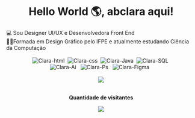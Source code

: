 <h1 align="center"> Hello World 🌎, abclara aqui! </h1>
💻 Sou Designer UI/UX e Desenvolvedora Front End <br>
👩‍🎓Formada em Design Gráfico pelo IFPE e atualmente estudando Ciência da Computação

 <!-- Distintivos de Linguagens e Habilidades -->
<div style="display: inline_block" align="center"><br>
  <img  alt="Clara-html" src="https://img.shields.io/badge/HTML5-E34F26?style=for-the-badge&logo=html5&logoColor=white">&nbsp;
  <img  alt="Clara-css" src="https://img.shields.io/badge/CSS3-1572B6?style=for-the-badge&logo=css3&logoColor=white">&nbsp;
  <img  alt="Clara-Java" src="https://img.shields.io/badge/java-%23ED8B00.svg?style=for-the-badge&logo=openjdk&logoColor=white">&nbsp;
  <img  alt="Clara-SQL" src="https://img.shields.io/badge/mysql-4479A1.svg?style=for-the-badge&logo=mysql&logoColor=white">&nbsp; 
 <br>
  <img  alt="Clara-Ai" src="https://img.shields.io/badge/Adobe%20Illustrator-FF9A00?style=for-the-badge&logo=adobe%20illustrator&logoColor=white"> &nbsp;
  <img  alt="Clara-Ps" src="https://img.shields.io/badge/Adobe%20Photoshop-31A8FF?style=for-the-badge&logo=Adobe%20Photoshop&logoColor=black"> &nbsp;
  <img  alt="Clara-Figma" src="https://img.shields.io/badge/Figma-F24E1E?style=for-the-badge&logo=figma&logoColor=white"> &nbsp;
  </div>
 <br>

 <!-- Redes Sociais -->
 <div align="center"> 
  <a href="https://www.linkedin.com/in/abclara/" target="_blank"><img src="https://img.shields.io/badge/-LinkedIn-%230077B5?style=for-the-badge&logo=linkedin&logoColor=white" target="_blank"></a> 
  </div>

 <!-- Contador de Visitantes-->
<div align="center">
  <br><p align="center"><b>Quantidade de visitantes</b></p>  
  <p align="center"><img align="center" src="https://profile-counter.glitch.me/{abclara}/count.svg" /></p> 
  <br>
</div>


<!---
abclara/abclara is a ✨ special ✨ repository because its `README.md` (this file) appears on your GitHub profile.
You can click the Preview link to take a look at your changes.
--->
